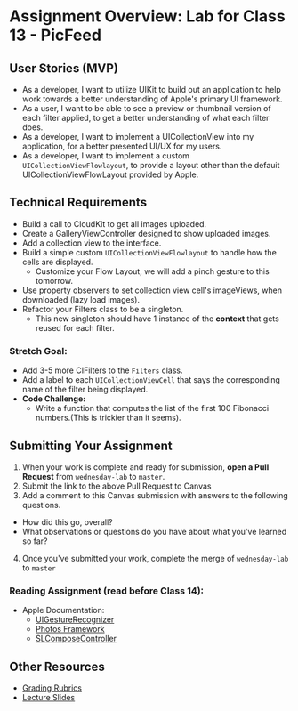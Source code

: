 # Assignment Overview: Lab for Class 13 - PicFeed  

## User Stories (MVP)  
 - As a developer, I want to utilize UIKit to build out an application to help work towards a better understanding of Apple's primary UI framework.  
 - As a user, I want to be able to see a preview or thumbnail version of each filter applied, to get a better understanding of what each filter does.  
 - As a developer, I want to implement a UICollectionView into my application, for a better presented UI/UX for my users.  
 - As a developer, I want to implement a custom `UICollectionViewFlowlayout`, to provide a layout other than the defauit UICollectionViewFlowLayout provided by Apple.  

## Technical Requirements  
* Build a call to CloudKit to get all images uploaded.  
* Create a GalleryViewController designed to show uploaded images.  
* Add a collection view to the interface.  
* Build a simple custom `UICollectionViewFlowlayout` to handle how the cells are displayed.  
	* Customize your Flow Layout, we will add a pinch gesture to this tomorrow.  
* Use property observers to set collection view cell's imageViews, when downloaded (lazy load images).  
* Refactor your Filters class to be a singleton.  
	* This new singleton should have 1 instance of the **context** that gets reused for each filter.  

### Stretch Goal:  
* Add 3-5 more CIFilters to the `Filters` class.  
* Add a label to each `UICollectionViewCell` that says the corresponding name of the filter being displayed.  
* **Code Challenge:**  
	* Write a function that computes the list of the first 100 Fibonacci numbers.(This is trickier than it seems).  

## Submitting Your Assignment  

1. When your work is complete and ready for submission, **open a Pull Request** from `wednesday-lab` to `master`.  
2. Submit the link to the above Pull Request to Canvas  
3. Add a comment to this Canvas submission with answers to the following questions.  
  - How did this go, overall?  
  - What observations or questions do you have about what you've learned so far?  
4. Once you've submitted your work, complete the merge of `wednesday-lab` to `master`  

### Reading Assignment (read **before** Class 14):  
* Apple Documentation:  
	* [UIGestureRecognizer](https://developer.apple.com/library/ios/documentation/UIKit/Reference/UIGestureRecognizer_Class/index.html#//apple_ref/occ/cl/UIGestureRecognizer)  
	* [Photos Framework](https://developer.apple.com/library/ios/documentation/Photos/Reference/Photos_Framework/index.html)  
	* [SLComposeController](https://developer.apple.com/library/ios/documentation/NetworkingInternet/Reference/SLComposeViewController_Class/index.html)  

## Other Resources
* [Grading Rubrics](../../resources/)
* [Lecture Slides](https://www.icloud.com/keynote/000m4LBd0MejMf8HT5gD5aU3g#Week3_Day3)  
